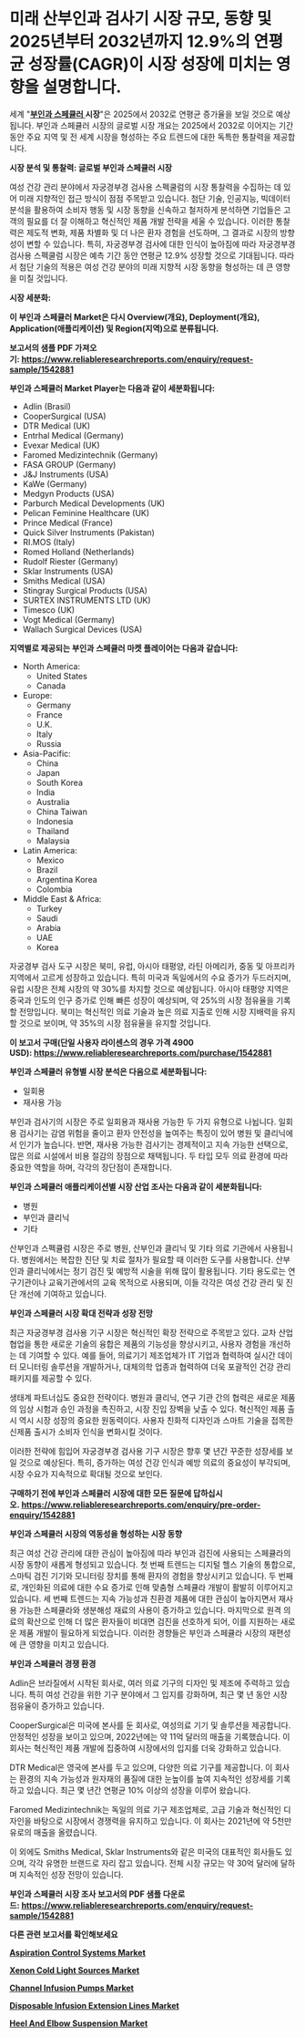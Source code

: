 <p><h1>미래 산부인과 검사기 시장 규모, 동향 및 2025년부터 2032년까지 12.9%의 연평균 성장률(CAGR)이 시장 성장에 미치는 영향을 설명합니다.</h1></p><p>세계 "<strong><a href="https://www.reliableresearchreports.com/gynecological-specula-r1542881?utm_campaign=106&utm_medium=8&utm_source=Github&utm_content=ia&utm_term=20032025&utm_id=gynecological-specula">부인과 스페큘러&nbsp;</a></strong><strong>시장</strong>"은 2025에서 2032로 연평균 증가율을 보일 것으로 예상됩니다. 부인과 스페큘러 시장의 글로벌 시장 개요는 2025에서 2032로 이어지는 기간 동안 주요 지역 및 전 세계 시장을 형성하는 주요 트렌드에 대한 독특한 통찰력을 제공합니다.</p>
<p><strong>시장 분석 및 통찰력: 글로벌 부인과 스페큘러 시장</strong></p>
<p><p>여성 건강 관리 분야에서 자궁경부경 검사용 스펙쿨럼의 시장 통찰력을 수집하는 데 있어 미래 지향적인 접근 방식이 점점 주목받고 있습니다. 첨단 기술, 인공지능, 빅데이터 분석을 활용하여 소비자 행동 및 시장 동향을 신속하고 철저하게 분석하면 기업들은 고객의 필요를 더 잘 이해하고 혁신적인 제품 개발 전략을 세울 수 있습니다. 이러한 통찰력은 제도적 변화, 제품 차별화 및 더 나은 환자 경험을 선도하며, 그 결과로 시장의 방향성이 변할 수 있습니다. 특히, 자궁경부경 검사에 대한 인식이 높아짐에 따라 자궁경부경 검사용 스펙쿨럼 시장은 예측 기간 동안 연평균 12.9% 성장할 것으로 기대됩니다. 따라서 첨단 기술의 적용은 여성 건강 분야의 미래 지향적 시장 동향을 형성하는 데 큰 영향을 미칠 것입니다.</p><a href="%7CAUTHORITHY_DOMAIN_URL%7C?utm_campaign=106&utm_medium=8&utm_source=Github&utm_content=ia&utm_term=20032025&utm_id=gynecological-specula"></a></p>
<p><strong>시장 세분화:</strong></p>
<p><strong>이 부인과 스페큘러 Market은 다시 Overview(개요), Deployment(개요), Application(애플리케이션) 및 Region(지역)으로 분류됩니다.</strong></p>
<p><strong>보고서의 샘플 PDF 가져오기:&nbsp;<a href="https://www.reliableresearchreports.com/enquiry/request-sample/1542881?utm_campaign=106&utm_medium=8&utm_source=Github&utm_content=ia&utm_term=20032025&utm_id=gynecological-specula">https://www.reliableresearchreports.com/enquiry/request-sample/1542881</a></strong><strong></strong></p>
<p><strong>부인과 스페큘러 Market Player는 다음과 같이 세분화됩니다:</strong></p>
<p><ul><li>Adlin (Brasil)</li><li>CooperSurgical (USA)</li><li>DTR Medical (UK)</li><li>Entrhal Medical (Germany)</li><li>Evexar Medical (UK)</li><li>Faromed Medizintechnik (Germany)</li><li>FASA GROUP (Germany)</li><li>J&J Instruments (USA)</li><li>KaWe (Germany)</li><li>Medgyn Products (USA)</li><li>Parburch Medical Developments (UK)</li><li>Pelican Feminine Healthcare (UK)</li><li>Prince Medical (France)</li><li>Quick Silver Instruments (Pakistan)</li><li>RI.MOS (Italy)</li><li>Romed Holland (Netherlands)</li><li>Rudolf Riester (Germany)</li><li>Sklar Instruments (USA)</li><li>Smiths Medical (USA)</li><li>Stingray Surgical Products (USA)</li><li>SURTEX INSTRUMENTS LTD (UK)</li><li>Timesco (UK)</li><li>Vogt Medical (Germany)</li><li>Wallach Surgical Devices (USA)</li></ul></p>
<p><strong>지역별로 제공되는 부인과 스페큘러 마켓 플레이어는 다음과 같습니다:</strong></p>
<p><ul>
    <li>
        North America:
        <ul>
            <li>United States</li>
            <li>Canada</li>
        </ul>
    </li>
    <li>
        Europe:
        <ul>
            <li>Germany</li>
            <li>France</li>
            <li>U.K.</li>
            <li>Italy</li>
            <li>Russia</li>
        </ul>
    </li>
    <li>
        Asia-Pacific:
        <ul>
            <li>China</li>
            <li>Japan</li>
            <li>South Korea</li>
            <li>India</li>
            <li>Australia</li>
            <li>China Taiwan</li>
            <li>Indonesia</li>
            <li>Thailand</li>
            <li>Malaysia</li>
        </ul>
    </li>
    <li>
        Latin America:
        <ul>
            <li>Mexico</li>
            <li>Brazil</li>
            <li>Argentina Korea</li>
            <li>Colombia</li>
        </ul>
    </li>
    <li>
        Middle East & Africa:
        <ul>
            <li>Turkey</li>
            <li>Saudi</li>
            <li>Arabia</li>
            <li>UAE</li>
            <li>Korea</li>
        </ul>
    </li>
    </ul></p>
<p><p>자궁경부 검사 도구 시장은 북미, 유럽, 아시아 태평양, 라틴 아메리카, 중동 및 아프리카 지역에서 고르게 성장하고 있습니다. 특히 미국과 독일에서의 수요 증가가 두드러지며, 유럽 시장은 전체 시장의 약 30%를 차지할 것으로 예상됩니다. 아시아 태평양 지역은 중국과 인도의 인구 증가로 인해 빠른 성장이 예상되며, 약 25%의 시장 점유율을 기록할 전망입니다. 북미는 혁신적인 의료 기술과 높은 의료 지출로 인해 시장 지배력을 유지할 것으로 보이며, 약 35%의 시장 점유율을 유지할 것입니다.</p></p>
<p><strong>이 보고서 구매(단일 사용자 라이센스의 경우 가격 4900 USD):&nbsp;<a href="https://www.reliableresearchreports.com/purchase/1542881?utm_campaign=106&utm_medium=8&utm_source=Github&utm_content=ia&utm_term=20032025&utm_id=gynecological-specula">https://www.reliableresearchreports.com/purchase/1542881</a></strong></p>
<p><strong>부인과 스페큘러 유형별 시장 분석은 다음으로 세분화됩니다:</strong></p>
<p><ul><li>일회용</li><li>재사용 가능</li></ul></p>
<p><p>부인과 검사기의 시장은 주로 일회용과 재사용 가능한 두 가지 유형으로 나뉩니다. 일회용 검사기는 감염 위험을 줄이고 환자 안전성을 높여주는 특징이 있어 병원 및 클리닉에서 인기가 높습니다. 반면, 재사용 가능한 검사기는 경제적이고 지속 가능한 선택으로, 많은 의료 시설에서 비용 절감의 장점으로 채택됩니다. 두 타입 모두 의료 환경에 따라 중요한 역할을 하며, 각각의 장단점이 존재합니다.</p></p>
<p><strong>부인과 스페큘러 애플리케이션별 시장 산업 조사는 다음과 같이 세분화됩니다:</strong></p>
<p><ul><li>병원</li><li>부인과 클리닉</li><li>기타</li></ul></p>
<p><p>산부인과 스펙큘럼 시장은 주로 병원, 산부인과 클리닉 및 기타 의료 기관에서 사용됩니다. 병원에서는 복잡한 진단 및 치료 절차가 필요할 때 이러한 도구를 사용합니다. 산부인과 클리닉에서는 정기 검진 및 예방적 시술을 위해 많이 활용됩니다. 기타 용도로는 연구기관이나 교육기관에서의 교육 목적으로 사용되며, 이들 각각은 여성 건강 관리 및 진단 개선에 기여하고 있습니다.</p></p>
<p><strong>부인과 스페큘러 시장 확대 전략과 성장 전망</strong></p>
<p><p>최근 자궁경부경 검사용 기구 시장은 혁신적인 확장 전략으로 주목받고 있다. 교차 산업 협업을 통한 새로운 기술의 융합은 제품의 기능성을 향상시키고, 사용자 경험을 개선하는 데 기여할 수 있다. 예를 들어, 의료기기 제조업체가 IT 기업과 협력하여 실시간 데이터 모니터링 솔루션을 개발하거나, 대체의학 업종과 협력하여 더욱 포괄적인 건강 관리 패키지를 제공할 수 있다.</p><p>생태계 파트너십도 중요한 전략이다. 병원과 클리닉, 연구 기관 간의 협력은 새로운 제품의 임상 시험과 승인 과정을 촉진하고, 시장 진입 장벽을 낮출 수 있다. 혁신적인 제품 출시 역시 시장 성장의 중요한 원동력이다. 사용자 친화적 디자인과 스마트 기술을 접목한 신제품 출시가 소비자 인식을 변화시킬 것이다.</p><p>이러한 전략에 힘입어 자궁경부경 검사용 기구 시장은 향후 몇 년간 꾸준한 성장세를 보일 것으로 예상된다. 특히, 증가하는 여성 건강 인식과 예방 의료의 중요성이 부각되며, 시장 수요가 지속적으로 확대될 것으로 보인다.</p></p>
<p><strong>구매하기 전에 부인과 스페큘러 시장에 대한 모든 질문에 답하십시오.&nbsp;<a href="https://www.reliableresearchreports.com/enquiry/pre-order-enquiry/1542881?utm_campaign=106&utm_medium=8&utm_source=Github&utm_content=ia&utm_term=20032025&utm_id=gynecological-specula">https://www.reliableresearchreports.com/enquiry/pre-order-enquiry/1542881</a></strong><strong></strong></p>
<p><strong>부인과 스페큘러 시장의 역동성을 형성하는 시장 동향</strong></p>
<p><p>최근 여성 건강 관리에 대한 관심이 높아짐에 따라 부인과 검진에 사용되는 스페큘라의 시장 동향이 새롭게 형성되고 있습니다. 첫 번째 트렌드는 디지털 헬스 기술의 통합으로, 스마틱 검진 기기와 모니터링 장치를 통해 환자의 경험을 향상시키고 있습니다. 두 번째로, 개인화된 의료에 대한 수요 증가로 인해 맞춤형 스페큘라 개발이 활발히 이루어지고 있습니다. 세 번째 트렌드는 지속 가능성과 친환경 제품에 대한 관심이 높아지면서 재사용 가능한 스페큘라와 생분해성 재료의 사용이 증가하고 있습니다. 마지막으로 원격 의료의 확산으로 인해 더 많은 환자들이 비대면 검진을 선호하게 되어, 이를 지원하는 새로운 제품 개발이 필요하게 되었습니다. 이러한 경향들은 부인과 스페큘라 시장의 재편성에 큰 영향을 미치고 있습니다.</p></p>
<p><strong>부인과 스페큘러 경쟁 환경</strong></p>
<p><p>Adlin은 브라질에서 시작된 회사로, 여러 의료 기구의 디자인 및 제조에 주력하고 있습니다. 특히 여성 건강을 위한 기구 분야에서 그 입지를 강화하며, 최근 몇 년 동안 시장 점유율이 증가하고 있습니다.</p><p>CooperSurgical은 미국에 본사를 둔 회사로, 여성의료 기기 및 솔루션을 제공합니다. 안정적인 성장을 보이고 있으며, 2022년에는 약 11억 달러의 매출을 기록했습니다. 이 회사는 혁신적인 제품 개발에 집중하여 시장에서의 입지를 더욱 강화하고 있습니다.</p><p>DTR Medical은 영국에 본사를 두고 있으며, 다양한 의료 기구를 제공합니다. 이 회사는 환경의 지속 가능성과 원자재의 품질에 대한 눈높이를 높여 지속적인 성장세를 기록하고 있습니다. 최근 몇 년간 연평균 10% 이상의 성장을 이루어 왔습니다.</p><p>Faromed Medizintechnik는 독일의 의료 기구 제조업체로, 고급 기술과 혁신적인 디자인을 바탕으로 시장에서 경쟁력을 유지하고 있습니다. 이 회사는 2021년에 약 5천만 유로의 매출을 올렸습니다.</p><p>이 외에도 Smiths Medical, Sklar Instruments와 같은 미국의 대표적인 회사들도 있으며, 각각 유명한 브랜드로 자리 잡고 있습니다. 전체 시장 규모는 약 30억 달러에 달하며 지속적인 성장 전망이 있습니다.</p></p>
<p><strong>부인과 스페큘러 시장 조사 보고서의 PDF 샘플 다운로드:&nbsp;<a href="https://www.reliableresearchreports.com/enquiry/request-sample/1542881?utm_campaign=106&utm_medium=8&utm_source=Github&utm_content=ia&utm_term=20032025&utm_id=gynecological-specula">https://www.reliableresearchreports.com/enquiry/request-sample/1542881</a></strong></p>
<p><strong></strong></p>
<p><strong></strong></p>
<p><strong></strong></p>
<p><strong></strong></p>
<p><strong>다른 관련 보고서를 확인해보세요</strong></p>
<p><strong><p><a href="https://github.com/zakkistuey/Market-Research-Report-List-1/blob/main/aspiration-control-systems-market.md?utm_campaign=106&utm_medium=8&utm_source=Github&utm_content=ia&utm_term=20032025&utm_id=gynecological-specula">Aspiration Control Systems Market</a></p><p><a href="https://github.com/jugutstam/Market-Research-Report-List-1/blob/main/xenon-cold-light-sources-market.md?utm_campaign=106&utm_medium=8&utm_source=Github&utm_content=ia&utm_term=20032025&utm_id=gynecological-specula">Xenon Cold Light Sources Market</a></p><p><a href="https://github.com/reahmmunises/Market-Research-Report-List-1/blob/main/channel-infusion-pumps-market.md?utm_campaign=106&utm_medium=8&utm_source=Github&utm_content=ia&utm_term=20032025&utm_id=gynecological-specula">Channel Infusion Pumps Market</a></p><p><a href="https://github.com/pilukypalis/Market-Research-Report-List-1/blob/main/disposable-infusion-extension-lines-market.md?utm_campaign=106&utm_medium=8&utm_source=Github&utm_content=ia&utm_term=20032025&utm_id=gynecological-specula">Disposable Infusion Extension Lines Market</a></p><p><a href="https://github.com/siertnamba7u/Market-Research-Report-List-1/blob/main/heel-and-elbow-suspension-market.md?utm_campaign=106&utm_medium=8&utm_source=Github&utm_content=ia&utm_term=20032025&utm_id=gynecological-specula">Heel And Elbow Suspension Market</a></p></strong></p>